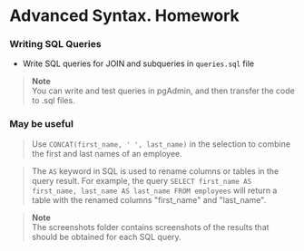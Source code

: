 # Advanced Syntax. Homework

### Writing SQL Queries

- Write SQL queries for JOIN and subqueries in `queries.sql` file

> **Note**
> <br>
> You can write and test queries in pgAdmin, and then transfer the code to .sql files.

### May be useful
> Use `CONCAT(first_name, ' ', last_name)` in the selection to combine the first and last names of an employee.

> The `AS` keyword in SQL is used to rename columns or tables in the query result.
> For example, the query `SELECT first_name AS first_name, last_name AS last_name FROM employees` will return a table with the renamed columns "first_name" and "last_name".

> **Note**
> <br>
> The screenshots folder contains screenshots of the results that should be obtained for each SQL query.